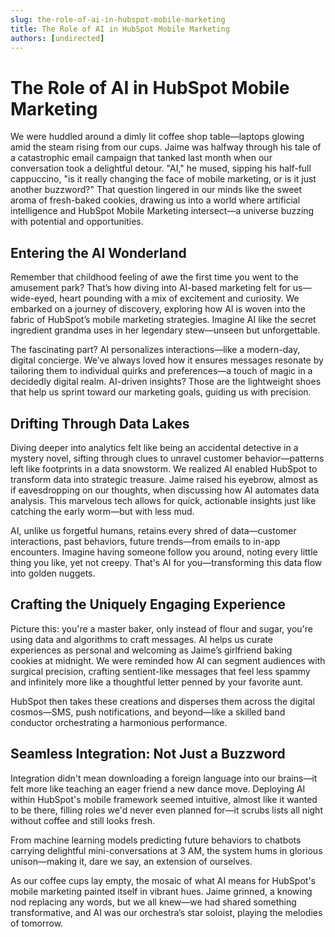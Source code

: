 ```yaml
---
slug: the-role-of-ai-in-hubspot-mobile-marketing
title: The Role of AI in HubSpot Mobile Marketing
authors: [undirected]
---
```


# The Role of AI in HubSpot Mobile Marketing

We were huddled around a dimly lit coffee shop table—laptops glowing amid the steam rising from our cups. Jaime was halfway through his tale of a catastrophic email campaign that tanked last month when our conversation took a delightful detour. "AI," he mused, sipping his half-full cappuccino, "is it really changing the face of mobile marketing, or is it just another buzzword?" That question lingered in our minds like the sweet aroma of fresh-baked cookies, drawing us into a world where artificial intelligence and HubSpot Mobile Marketing intersect—a universe buzzing with potential and opportunities.

## Entering the AI Wonderland

Remember that childhood feeling of awe the first time you went to the amusement park? That’s how diving into AI-based marketing felt for us—wide-eyed, heart pounding with a mix of excitement and curiosity. We embarked on a journey of discovery, exploring how AI is woven into the fabric of HubSpot’s mobile marketing strategies. Imagine AI like the secret ingredient grandma uses in her legendary stew—unseen but unforgettable.

The fascinating part? AI personalizes interactions—like a modern-day, digital concierge. We’ve always loved how it ensures messages resonate by tailoring them to individual quirks and preferences—a touch of magic in a decidedly digital realm. AI-driven insights? Those are the lightweight shoes that help us sprint toward our marketing goals, guiding us with precision. 

## Drifting Through Data Lakes

Diving deeper into analytics felt like being an accidental detective in a mystery novel, sifting through clues to unravel customer behavior—patterns left like footprints in a data snowstorm. We realized AI enabled HubSpot to transform data into strategic treasure. Jaime raised his eyebrow, almost as if eavesdropping on our thoughts, when discussing how AI automates data analysis. This marvelous tech allows for quick, actionable insights just like catching the early worm—but with less mud.

AI, unlike us forgetful humans, retains every shred of data—customer interactions, past behaviors, future trends—from emails to in-app encounters. Imagine having someone follow you around, noting every little thing you like, yet not creepy. That's AI for you—transforming this data flow into golden nuggets.

## Crafting the Uniquely Engaging Experience

Picture this: you're a master baker, only instead of flour and sugar, you're using data and algorithms to craft messages. AI helps us curate experiences as personal and welcoming as Jaime’s girlfriend baking cookies at midnight. We were reminded how AI can segment audiences with surgical precision, crafting sentient-like messages that feel less spammy and infinitely more like a thoughtful letter penned by your favorite aunt.

HubSpot then takes these creations and disperses them across the digital cosmos—SMS, push notifications, and beyond—like a skilled band conductor orchestrating a harmonious performance.

## Seamless Integration: Not Just a Buzzword

Integration didn't mean downloading a foreign language into our brains—it felt more like teaching an eager friend a new dance move. Deploying AI within HubSpot's mobile framework seemed intuitive, almost like it wanted to be there, filling roles we'd never even planned for—it scrubs lists all night without coffee and still looks fresh.

From machine learning models predicting future behaviors to chatbots carrying delightful mini-conversations at 3 AM, the system hums in glorious unison—making it, dare we say, an extension of ourselves.

As our coffee cups lay empty, the mosaic of what AI means for HubSpot's mobile marketing painted itself in vibrant hues. Jaime grinned, a knowing nod replacing any words, but we all knew—we had shared something transformative, and AI was our orchestra’s star soloist, playing the melodies of tomorrow.